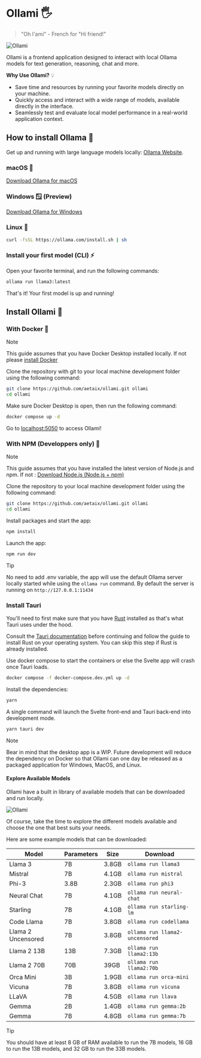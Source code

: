 # Ollami 🖐️
> "Oh l'ami" - French for "Hi friend!"

![Ollami](https://raw.githubusercontent.com/aetaix/ollami/main/static/img/screenshot.png)

Ollami is a frontend application designed to interact with local Ollama models for text generation, reasoning, chat and more.

**Why Use Ollami?** 💡

- Save time and resources by running your favorite models directly on your machine.
- Quickly access and interact with a wide range of models, available directly in the interface.
- Seamlessly test and evaluate local model performance in a real-world application context.

## How to install Ollama 🤝

Get up and running with large language models locally: [Ollama Website](https://ollama.com).

### macOS 🍎 

[Download Ollama for macOS](https://ollama.com/download/Ollama-darwin.zip)

### Windows 🪟 (Preview)

[Download Ollama for Windows](https://ollama.com/download/OllamaSetup.exe)

### Linux 🐧 
```bash
curl -fsSL https://ollama.com/install.sh | sh
```

### Install your first model (CLI) ⚡

Open your favorite terminal, and run the following commands:

```bash
ollama run llama3:latest
```
That's it! Your first model is up and running!

## Install Ollami 🔧

### With Docker 🐳

> [!NOTE] 
> This guide assumes that you have Docker Desktop installed locally. If not please [install Docker](https://docs.docker.com/get-docker/)

Clone the repository with git to your local machine development folder using the following command: 

```bash
git clone https://github.com/aetaix/ollami.git ollami
cd ollami
```

Make sure Docker Desktop is open, then run the following command:

```bash
docker compose up -d
```
Go to [localhost:5050](http://localhost:5050) to access Ollami!

### With NPM (Developpers only) 🧰

> [!NOTE] 
> This guide assumes that you have installed the latest version of Node.js and npm. If not : [Download Node.js (Node.js + npm)](https://nodejs.org/en/download/)

Clone the repository to your local machine development folder using the following command: 

```bash
git clone https://github.com/aetaix/ollami.git ollami
cd ollami
```

Install packages and start the app:

```bash
npm install
```

Launch the app:

```bash
npm run dev
```

> [!TIP]
> No need to add .env variable, the app will use the default Ollama server locally started while using the `ollama run` command. By default the server is running on `http://127.0.0.1:11434`

### Install Tauri 

You'll need to first make sure that you have [Rust](https://www.rust-lang.org/) installed as that's what Tauri uses under the hood.

Consult the [Tauri documentation](https://tauri.app/v1/guides/getting-started/prerequisites) before continuing and follow the guide to install Rust on your operating system. You can skip this step if Rust is already installed.

Use docker compose to start the containers or else the Svelte app will crash once Tauri loads.

```bash
docker compose -f docker-compose.dev.yml up -d
```

Install the dependencies:

```bash
yarn
```

A single command will launch the Svelte front-end and Tauri back-end into development mode. 

```bash
yarn tauri dev
```

> [!NOTE]
> Bear in mind that the desktop app is a WIP. Future development will reduce the dependency on Docker so that Ollami can one day be released as a packaged application for Windows, MacOS, and Linux. 

#### Explore Available Models

Ollami have a built in library of available models that can be downloaded and run locally.

![Ollami](https://raw.githubusercontent.com/aetaix/ollami/main/static/img/models.png)

Of course, take the time to explore the different models available and choose the one that best suits your needs.

Here are some example models that can be downloaded:

| Model              | Parameters | Size  | Download                       |
| ------------------ | ---------- | ----- | ------------------------------ |
| Llama 3            | 7B         | 3.8GB | `ollama run llama3`            |
| Mistral            | 7B         | 4.1GB | `ollama run mistral`           |
| Phi-3              | 3.8B       | 2.3GB | `ollama run phi3`               |
| Neural Chat        | 7B         | 4.1GB | `ollama run neural-chat`       |
| Starling           | 7B         | 4.1GB | `ollama run starling-lm`       |
| Code Llama         | 7B         | 3.8GB | `ollama run codellama`         |
| Llama 2 Uncensored | 7B         | 3.8GB | `ollama run llama2-uncensored` |
| Llama 2 13B        | 13B        | 7.3GB | `ollama run llama2:13b`        |
| Llama 2 70B        | 70B        | 39GB  | `ollama run llama2:70b`        |
| Orca Mini          | 3B         | 1.9GB | `ollama run orca-mini`         |
| Vicuna             | 7B         | 3.8GB | `ollama run vicuna`            |
| LLaVA              | 7B         | 4.5GB | `ollama run llava`             |
| Gemma              | 2B         | 1.4GB | `ollama run gemma:2b`          |
| Gemma              | 7B         | 4.8GB | `ollama run gemma:7b`          |

> [!TIP]  
> You should have at least 8 GB of RAM available to run the 7B models, 16 GB to run the 13B models, and 32 GB to run the 33B models.